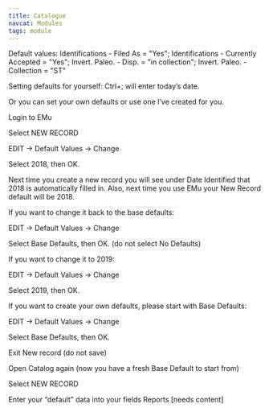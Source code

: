 ```yaml
---
title: Catalogue
navcat: Modules
tags: module
---
```


Default values: Identifications - Filed As = "Yes"; Identifications - Currently Accepted = "Yes"; Invert. Paleo. - Disp. = "in collection"; Invert. Paleo. - Collection = "ST"

Setting defaults for yourself: Ctrl+; will enter today’s date.



Or you can set your own defaults or use one I’ve created for you.



Login to EMu

Select NEW RECORD

EDIT -> Default Values -> Change

Select 2018, then OK.



Next time you create a new record you will see under Date Identified that 2018 is automatically filled in.  Also, next time you use EMu your New Record default will be 2018.



If you want to change it back to the base defaults:

EDIT -> Default Values -> Change

Select Base Defaults, then OK.  (do not select No Defaults)



If you want to change it to 2019:

EDIT -> Default Values -> Change

Select 2019, then OK.



If you want to create your own defaults, please start with Base Defaults:

EDIT -> Default Values -> Change

Select Base Defaults, then OK.

Exit New record (do not save)

Open Catalog again (now you have a fresh Base Default to start from)

Select NEW RECORD

Enter your “default” data into your fields
Reports
[needs content]
